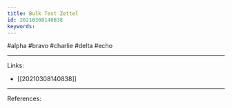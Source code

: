```yaml
---
title: Bulk Test Zettel
id: 20210308140838
keywords:
---
```

#alpha #bravo #charlie #delta #echo

---
Links:

- [[20210308140838]]

---
References:

